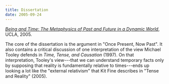```yaml
---
title: Dissertation
date: 2005-09-24
---
```


*[Being and Time: The Metaphysics of Past and Future in a Dynamic World](http://files.davidsanson.com/research/dissertation.pdf)*,
UCLA, 2005.
<span class="Z3988" title="url_ver=Z39.88-2004&amp;ctx_ver=Z39.88-2004&amp;rft_val_fmt=info%3Aofi%2Ffmt%3Akev%3Amtx%3Adissertation&amp;rft.title=Being%20and%20Time%3A%20The%20Metaphysics%20of%20Past%20and%20Future%20in%20a%20Dynamic%20World&amp;rft.aufirst=David&amp;rft.aulast=Sanson&amp;rft.au=David%20Sanson&amp;rft.date=2005&amp;rtf-id=http%3A//www.davidsanson.com/research/dissertation.pdf">&nbsp;</span>

The core of the dissertation is the argument in "Once Present, Now
Past". It also contains a critical discussion of one interpretation of
the view Michael Tooley defends in *Time, Tense, and Causation* (1997).
On that interpretation, Tooley's view---that we can understand temporary
facts only by supposing that reality is fundamentally relative to
times---ends up looking a lot like the "external relativism" that Kit
Fine describes in "Tense and Reality" (2005).
